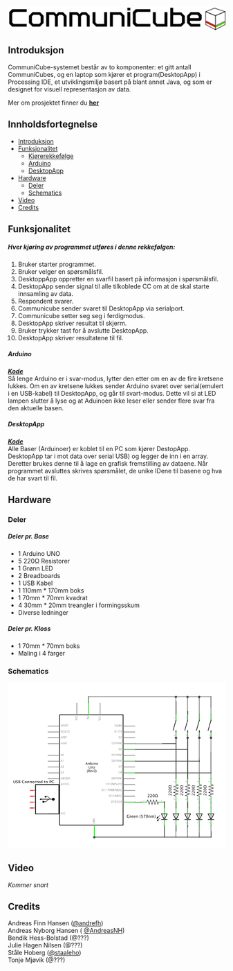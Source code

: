 ![CommuniCube Logo](https://raw.githubusercontent.com/designBuddies/CommuniCube/master/other/img/logo.png)
## Introduksjon
CommuniCube-systemet består av to komponenter: et gitt antall CommuniCubes, og en laptop som kjører et program(DesktopApp) i Processing IDE, et utviklingsmiljø basert på blant annet Java, og som er designet for visuell representasjon av data.

Mer om prosjektet finner du [**her**](http://www.uio.no/studier/emner/matnat/ifi/INF1510/v16/prosjekter/designbuddies/index.html)

## Innholdsfortegnelse
* [Introduksjon](#introduksjon)
* [Funksjonalitet](#funksjonalitet)
  * [Kjørerekkefølge](#hver-kjøring-av-programmet-utføres-i-denne-rekkefølgen)
  * [Arduino](#arduino)
  * [DesktopApp](#desktopapp)
* [Hardware](#hardware)
  * [Deler](#deler)
  * [Schematics](#schematics)
* [Video](#video)
* [Credits](#credits)

## Funksjonalitet
##### Hver kjøring av programmet utføres i denne rekkefølgen:
1. Bruker starter programmet.
2. Bruker velger en spørsmålsfil.
3. DesktoppApp oppretter en svarfil basert på informasjon i spørsmålsfil.
4. DesktopApp sender signal til alle tilkoblede CC om at de skal starte innsamling av data.
5. Respondent svarer.
6. Communicube sender svaret til DesktopApp via serialport.
7. Communicube setter seg seg i ferdigmodus.
8. DesktopApp skriver resultat til skjerm.
9. Bruker trykker tast for å avslutte DesktopApp.
10. DesktopApp skriver resultatene til fil.


##### Arduino
[**_Kode_**](https://github.com/designBuddies/CommuniCube/blob/master/ArduinoCode/ArduinoCode.ino)  
Så lenge Arduino er i svar-modus, lytter den etter om en av de fire kretsene lukkes. Om en av kretsene lukkes sender Arduino svaret over serial(emulert i en USB-kabel) til DesktopApp, og går til svart-modus. Dette vil si at LED lampen slutter å lyse og at Aduinoen ikke leser eller sender flere svar fra den aktuelle basen.

##### DesktopApp
[**_Kode_**](https://github.com/designBuddies/CommuniCube/blob/master/DesktopApp/DesktopApp.pde)  
Alle Baser (Arduinoer) er koblet til en PC som kjører DestopApp. DesktopApp tar i mot data over serial USB) og legger de inn i en array. Deretter brukes denne til å lage en grafisk fremstilling av dataene. Når programmet avsluttes skrives spørsmålet, de unike IDene til basene og hva de har svart til fil.



## Hardware
### Deler
##### Deler pr. Base
* 1 Arduino UNO
* 5 220Ω Resistorer
* 1 Grønn LED
* 2 Breadboards
* 1 USB Kabel
* 1 110mm * 170mm boks
* 1 70mm * 70mm kvadrat
* 4 30mm * 20mm treangler i formingsskum
* Diverse ledninger

##### Deler pr. Kloss
* 1 70mm * 70mm boks
* Maling i 4 farger

### Schematics
![Schematics](https://raw.githubusercontent.com/designBuddies/CommuniCube/master/other/img/schematics.png)


## Video
*Kommer snart*

## Credits
Andreas Finn Hansen ([@andrefh](https://github.com/andrefh))  
Andreas Nyborg Hansen ( [@AndreasNH](https://github.com/AndreasNH))  
Bendik Hess-Bolstad (@???)  
Julie Hagen Nilsen (@???)  
Ståle Hoberg ([@staaleho](https://github.com/staaleho))  
Tonje Mjøvik (@???)
